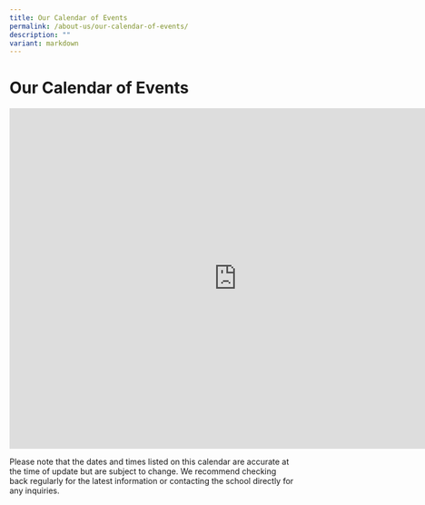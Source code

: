 ```yaml
---
title: Our Calendar of Events
permalink: /about-us/our-calendar-of-events/
description: ""
variant: markdown
---
```

Our Calendar of Events
======================



<iframe src="https://calendar.google.com/calendar/embed?src=c_301be3e3df891c03b8aef639212a69f527f6a6bcec398ca2613d8c8ea731fc7b%40group.calendar.google.com&amp;ctz=Asia%2FSingapore" style="border: 0" width="800" height="600" frameborder="0" scrolling="no"></iframe>

Please note that the dates and times listed on this calendar are accurate at the time of update but are subject to change. We recommend checking back regularly for the latest information or contacting the school directly for any inquiries.